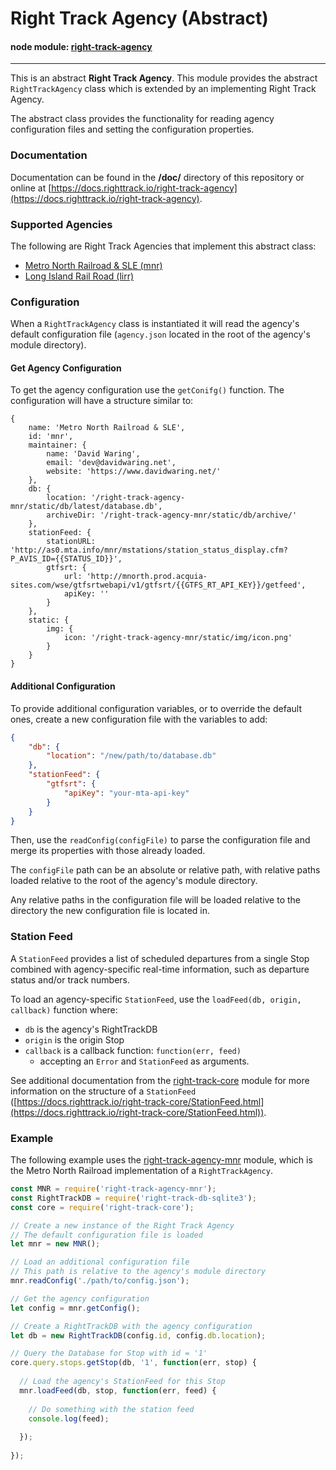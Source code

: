 Right Track Agency (Abstract)
=============================

#### node module: [right-track-agency](https://www.npmjs.com/package/right-track-agency)

---

This is an abstract **Right Track Agency**.  This module provides the abstract 
`RightTrackAgency` class which is extended by an implementing Right Track Agency.

The abstract class provides the functionality for reading agency configuration 
files and setting the configuration properties.

### Documentation

Documentation can be found in the **/doc/** directory of this repository 
or online at [https://docs.righttrack.io/right-track-agency](https://docs.righttrack.io/right-track-agency).

### Supported Agencies

The following are Right Track Agencies that implement this abstract class:

- [Metro North Railroad & SLE (mnr)](https://github.com/right-track/right-track-agency-mnr)
- [Long Island Rail Road (lirr)](https://github.com/right-track/right-track-agency-lirr)

### Configuration

When a `RightTrackAgency` class is instantiated it will read the agency's default 
configuration file (`agency.json` located in the root of the agency's module 
directory).

#### Get Agency Configuration

To get the agency configuration use the `getConifg()` function.  The configuration 
will have a structure similar to: 

```
{ 
    name: 'Metro North Railroad & SLE',
    id: 'mnr',
    maintainer: { 
        name: 'David Waring',
        email: 'dev@davidwaring.net',
        website: 'https://www.davidwaring.net/' 
    },
    db: { 
        location: '/right-track-agency-mnr/static/db/latest/database.db',
        archiveDir: '/right-track-agency-mnr/static/db/archive/' 
    },
    stationFeed: { 
        stationURL: 'http://as0.mta.info/mnr/mstations/station_status_display.cfm?P_AVIS_ID={{STATUS_ID}}',
        gtfsrt: { 
            url: 'http://mnorth.prod.acquia-sites.com/wse/gtfsrtwebapi/v1/gtfsrt/{{GTFS_RT_API_KEY}}/getfeed',
            apiKey: '' 
        }
    },
    static: { 
        img: { 
            icon: '/right-track-agency-mnr/static/img/icon.png' 
        } 
    } 
}
```

#### Additional Configuration

To provide additional configuration variables, or to override the default ones, 
create a new configuration file with the variables to add: 

```json
{
    "db": {
        "location": "/new/path/to/database.db"
    },
    "stationFeed": {
        "gtfsrt": {
            "apiKey": "your-mta-api-key"
        }
    }
}
```
Then, use the `readConfig(configFile)` to parse the configuration file and 
merge its properties with those already loaded.

The `configFile` path can be an absolute or relative path, with relative 
paths loaded relative to the root of the agency's module directory.

Any relative paths in the configuration file will be loaded relative to the 
directory the new configuration file is located in.

### Station Feed

A `StationFeed` provides a list of scheduled departures from a single Stop 
combined with agency-specific real-time information, such as departure 
status and/or track numbers.

To load an agency-specific `StationFeed`, use the `loadFeed(db, origin, callback)` 
function where:
- `db` is the agency's RightTrackDB
- `origin` is the origin Stop
- `callback` is a callback function: `function(err, feed)` 
    - accepting an `Error` and `StationFeed` as arguments.

See additional documentation from the [right-track-core](https://github.com/right-track/right-track-core) 
module for more information on the structure of a `StationFeed` 
([https://docs.righttrack.io/right-track-core/StationFeed.html](https://docs.righttrack.io/right-track-core/StationFeed.html)).


### Example

The following example uses the [right-track-agency-mnr](https://github.com/right-track/right-track-agency-mnr) 
module, which is the Metro North Railroad implementation of a `RightTrackAgency`.

```javascript
const MNR = require('right-track-agency-mnr');
const RightTrackDB = require('right-track-db-sqlite3');
const core = require('right-track-core');

// Create a new instance of the Right Track Agency
// The default configuration file is loaded
let mnr = new MNR();

// Load an additional configuration file
// This path is relative to the agency's module directory
mnr.readConfig('./path/to/config.json');

// Get the agency configuration
let config = mnr.getConfig();

// Create a RightTrackDB with the agency configuration
let db = new RightTrackDB(config.id, config.db.location);

// Query the Database for Stop with id = '1'
core.query.stops.getStop(db, '1', function(err, stop) {
  
  // Load the agency's StationFeed for this Stop
  mnr.loadFeed(db, stop, function(err, feed) {
    
    // Do something with the station feed
    console.log(feed);
    
  });
  
});
```